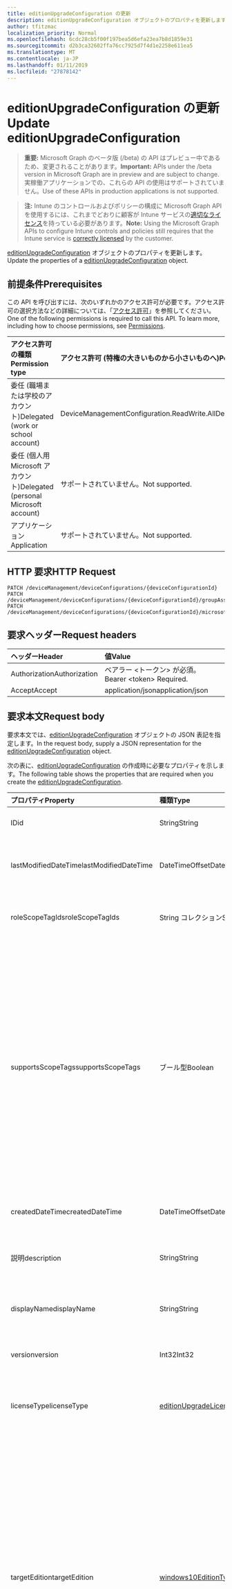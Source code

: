 ```yaml
---
title: editionUpgradeConfiguration の更新
description: editionUpgradeConfiguration オブジェクトのプロパティを更新します。
author: tfitzmac
localization_priority: Normal
ms.openlocfilehash: 6cdc28cb5f00f197bea5d6efa23ea7b8d1859e31
ms.sourcegitcommit: d2b3ca32602ffa76cc7925d7f4d1e2258e611ea5
ms.translationtype: MT
ms.contentlocale: ja-JP
ms.lasthandoff: 01/11/2019
ms.locfileid: "27878142"
---
```

# <a name="update-editionupgradeconfiguration"></a><span data-ttu-id="f0760-103">editionUpgradeConfiguration の更新</span><span class="sxs-lookup"><span data-stu-id="f0760-103">Update editionUpgradeConfiguration</span></span>

> <span data-ttu-id="f0760-104">**重要:** Microsoft Graph のベータ版 (/beta) の API はプレビュー中であるため、変更されることがあります。</span><span class="sxs-lookup"><span data-stu-id="f0760-104">**Important:** APIs under the /beta version in Microsoft Graph are in preview and are subject to change.</span></span> <span data-ttu-id="f0760-105">実稼働アプリケーションでの、これらの API の使用はサポートされていません。</span><span class="sxs-lookup"><span data-stu-id="f0760-105">Use of these APIs in production applications is not supported.</span></span>

> <span data-ttu-id="f0760-106">**注:** Intune のコントロールおよびポリシーの構成に Microsoft Graph API を使用するには、これまでどおりに顧客が Intune サービスの[適切なライセンス](https://go.microsoft.com/fwlink/?linkid=839381)を持っている必要があります。</span><span class="sxs-lookup"><span data-stu-id="f0760-106">**Note:** Using the Microsoft Graph APIs to configure Intune controls and policies still requires that the Intune service is [correctly licensed](https://go.microsoft.com/fwlink/?linkid=839381) by the customer.</span></span>

<span data-ttu-id="f0760-107">[editionUpgradeConfiguration](../resources/intune-deviceconfig-editionupgradeconfiguration.md) オブジェクトのプロパティを更新します。</span><span class="sxs-lookup"><span data-stu-id="f0760-107">Update the properties of a [editionUpgradeConfiguration](../resources/intune-deviceconfig-editionupgradeconfiguration.md) object.</span></span>
## <a name="prerequisites"></a><span data-ttu-id="f0760-108">前提条件</span><span class="sxs-lookup"><span data-stu-id="f0760-108">Prerequisites</span></span>
<span data-ttu-id="f0760-p102">この API を呼び出すには、次のいずれかのアクセス許可が必要です。アクセス許可の選択方法などの詳細については、「[アクセス許可](/graph/permissions-reference)」を参照してください。</span><span class="sxs-lookup"><span data-stu-id="f0760-p102">One of the following permissions is required to call this API. To learn more, including how to choose permissions, see [Permissions](/graph/permissions-reference).</span></span>

|<span data-ttu-id="f0760-111">アクセス許可の種類</span><span class="sxs-lookup"><span data-stu-id="f0760-111">Permission type</span></span>|<span data-ttu-id="f0760-112">アクセス許可 (特権の大きいものから小さいものへ)</span><span class="sxs-lookup"><span data-stu-id="f0760-112">Permissions (from most to least privileged)</span></span>|
|:---|:---|
|<span data-ttu-id="f0760-113">委任 (職場または学校のアカウント)</span><span class="sxs-lookup"><span data-stu-id="f0760-113">Delegated (work or school account)</span></span>|<span data-ttu-id="f0760-114">DeviceManagementConfiguration.ReadWrite.All</span><span class="sxs-lookup"><span data-stu-id="f0760-114">DeviceManagementConfiguration.ReadWrite.All</span></span>|
|<span data-ttu-id="f0760-115">委任 (個人用 Microsoft アカウント)</span><span class="sxs-lookup"><span data-stu-id="f0760-115">Delegated (personal Microsoft account)</span></span>|<span data-ttu-id="f0760-116">サポートされていません。</span><span class="sxs-lookup"><span data-stu-id="f0760-116">Not supported.</span></span>|
|<span data-ttu-id="f0760-117">アプリケーション</span><span class="sxs-lookup"><span data-stu-id="f0760-117">Application</span></span>|<span data-ttu-id="f0760-118">サポートされていません。</span><span class="sxs-lookup"><span data-stu-id="f0760-118">Not supported.</span></span>|

## <a name="http-request"></a><span data-ttu-id="f0760-119">HTTP 要求</span><span class="sxs-lookup"><span data-stu-id="f0760-119">HTTP Request</span></span>
<!-- {
  "blockType": "ignored"
}
-->
``` http
PATCH /deviceManagement/deviceConfigurations/{deviceConfigurationId}
PATCH /deviceManagement/deviceConfigurations/{deviceConfigurationId}/groupAssignments/{deviceConfigurationGroupAssignmentId}/deviceConfiguration
PATCH /deviceManagement/deviceConfigurations/{deviceConfigurationId}/microsoft.graph.windowsDomainJoinConfiguration/networkAccessConfigurations/{deviceConfigurationId}
```

## <a name="request-headers"></a><span data-ttu-id="f0760-120">要求ヘッダー</span><span class="sxs-lookup"><span data-stu-id="f0760-120">Request headers</span></span>
|<span data-ttu-id="f0760-121">ヘッダー</span><span class="sxs-lookup"><span data-stu-id="f0760-121">Header</span></span>|<span data-ttu-id="f0760-122">値</span><span class="sxs-lookup"><span data-stu-id="f0760-122">Value</span></span>|
|:---|:---|
|<span data-ttu-id="f0760-123">Authorization</span><span class="sxs-lookup"><span data-stu-id="f0760-123">Authorization</span></span>|<span data-ttu-id="f0760-124">ベアラー &lt;トークン&gt; が必須。</span><span class="sxs-lookup"><span data-stu-id="f0760-124">Bearer &lt;token&gt; Required.</span></span>|
|<span data-ttu-id="f0760-125">Accept</span><span class="sxs-lookup"><span data-stu-id="f0760-125">Accept</span></span>|<span data-ttu-id="f0760-126">application/json</span><span class="sxs-lookup"><span data-stu-id="f0760-126">application/json</span></span>|

## <a name="request-body"></a><span data-ttu-id="f0760-127">要求本文</span><span class="sxs-lookup"><span data-stu-id="f0760-127">Request body</span></span>
<span data-ttu-id="f0760-128">要求本文では、[editionUpgradeConfiguration](../resources/intune-deviceconfig-editionupgradeconfiguration.md) オブジェクトの JSON 表記を指定します。</span><span class="sxs-lookup"><span data-stu-id="f0760-128">In the request body, supply a JSON representation for the [editionUpgradeConfiguration](../resources/intune-deviceconfig-editionupgradeconfiguration.md) object.</span></span>

<span data-ttu-id="f0760-129">次の表に、[editionUpgradeConfiguration](../resources/intune-deviceconfig-editionupgradeconfiguration.md) の作成時に必要なプロパティを示します。</span><span class="sxs-lookup"><span data-stu-id="f0760-129">The following table shows the properties that are required when you create the [editionUpgradeConfiguration](../resources/intune-deviceconfig-editionupgradeconfiguration.md).</span></span>

|<span data-ttu-id="f0760-130">プロパティ</span><span class="sxs-lookup"><span data-stu-id="f0760-130">Property</span></span>|<span data-ttu-id="f0760-131">種類</span><span class="sxs-lookup"><span data-stu-id="f0760-131">Type</span></span>|<span data-ttu-id="f0760-132">説明</span><span class="sxs-lookup"><span data-stu-id="f0760-132">Description</span></span>|
|:---|:---|:---|
|<span data-ttu-id="f0760-133">ID</span><span class="sxs-lookup"><span data-stu-id="f0760-133">id</span></span>|<span data-ttu-id="f0760-134">String</span><span class="sxs-lookup"><span data-stu-id="f0760-134">String</span></span>|<span data-ttu-id="f0760-135">エンティティのキー。</span><span class="sxs-lookup"><span data-stu-id="f0760-135">Key of the entity.</span></span> <span data-ttu-id="f0760-136">[deviceConfiguration](../resources/intune-deviceconfig-deviceconfiguration.md) から継承します</span><span class="sxs-lookup"><span data-stu-id="f0760-136">Inherited from [deviceConfiguration](../resources/intune-deviceconfig-deviceconfiguration.md)</span></span>|
|<span data-ttu-id="f0760-137">lastModifiedDateTime</span><span class="sxs-lookup"><span data-stu-id="f0760-137">lastModifiedDateTime</span></span>|<span data-ttu-id="f0760-138">DateTimeOffset</span><span class="sxs-lookup"><span data-stu-id="f0760-138">DateTimeOffset</span></span>|<span data-ttu-id="f0760-139">オブジェクトが最後に変更された DateTime。</span><span class="sxs-lookup"><span data-stu-id="f0760-139">DateTime the object was last modified.</span></span> <span data-ttu-id="f0760-140">[deviceConfiguration](../resources/intune-deviceconfig-deviceconfiguration.md) から継承します</span><span class="sxs-lookup"><span data-stu-id="f0760-140">Inherited from [deviceConfiguration](../resources/intune-deviceconfig-deviceconfiguration.md)</span></span>|
|<span data-ttu-id="f0760-141">roleScopeTagIds</span><span class="sxs-lookup"><span data-stu-id="f0760-141">roleScopeTagIds</span></span>|<span data-ttu-id="f0760-142">String コレクション</span><span class="sxs-lookup"><span data-stu-id="f0760-142">String collection</span></span>|<span data-ttu-id="f0760-143">このエンティティ インスタンスのスコープのタグのリストです。</span><span class="sxs-lookup"><span data-stu-id="f0760-143">List of Scope Tags for this Entity instance.</span></span> <span data-ttu-id="f0760-144">[deviceConfiguration](../resources/intune-deviceconfig-deviceconfiguration.md) から継承します</span><span class="sxs-lookup"><span data-stu-id="f0760-144">Inherited from [deviceConfiguration](../resources/intune-deviceconfig-deviceconfiguration.md)</span></span>|
|<span data-ttu-id="f0760-145">supportsScopeTags</span><span class="sxs-lookup"><span data-stu-id="f0760-145">supportsScopeTags</span></span>|<span data-ttu-id="f0760-146">ブール型</span><span class="sxs-lookup"><span data-stu-id="f0760-146">Boolean</span></span>|<span data-ttu-id="f0760-147">デバイスの構成を基になるスコープのタグの割り当てをサポートしているかどうかを示します。</span><span class="sxs-lookup"><span data-stu-id="f0760-147">Indicates whether or not the underlying Device Configuration supports the assignment of scope tags.</span></span> <span data-ttu-id="f0760-148">この値が false であり、エンティティをスコープ指定されたユーザーには表示されませんがある場合、ScopeTags プロパティに割り当てることは許可されていません。</span><span class="sxs-lookup"><span data-stu-id="f0760-148">Assigning to the ScopeTags property is not allowed when this value is false and entities will not be visible to scoped users.</span></span> <span data-ttu-id="f0760-149">これは、Silverlight で作成されたレガシ ポリシーに対して発生し、削除して、Azure ポータル内のポリシーを再作成することで解決できます。</span><span class="sxs-lookup"><span data-stu-id="f0760-149">This occurs for Legacy policies created in Silverlight and can be resolved by deleting and recreating the policy in the Azure Portal.</span></span> <span data-ttu-id="f0760-150">このプロパティは読み取りのみ可能です。</span><span class="sxs-lookup"><span data-stu-id="f0760-150">This property is read-only.</span></span> <span data-ttu-id="f0760-151">[deviceConfiguration](../resources/intune-deviceconfig-deviceconfiguration.md) から継承します</span><span class="sxs-lookup"><span data-stu-id="f0760-151">Inherited from [deviceConfiguration](../resources/intune-deviceconfig-deviceconfiguration.md)</span></span>|
|<span data-ttu-id="f0760-152">createdDateTime</span><span class="sxs-lookup"><span data-stu-id="f0760-152">createdDateTime</span></span>|<span data-ttu-id="f0760-153">DateTimeOffset</span><span class="sxs-lookup"><span data-stu-id="f0760-153">DateTimeOffset</span></span>|<span data-ttu-id="f0760-154">オブジェクトが作成された DateTime。</span><span class="sxs-lookup"><span data-stu-id="f0760-154">DateTime the object was created.</span></span> <span data-ttu-id="f0760-155">[deviceConfiguration](../resources/intune-deviceconfig-deviceconfiguration.md) から継承します</span><span class="sxs-lookup"><span data-stu-id="f0760-155">Inherited from [deviceConfiguration](../resources/intune-deviceconfig-deviceconfiguration.md)</span></span>|
|<span data-ttu-id="f0760-156">説明</span><span class="sxs-lookup"><span data-stu-id="f0760-156">description</span></span>|<span data-ttu-id="f0760-157">String</span><span class="sxs-lookup"><span data-stu-id="f0760-157">String</span></span>|<span data-ttu-id="f0760-158">デバイス構成について管理者が提供した説明。</span><span class="sxs-lookup"><span data-stu-id="f0760-158">Admin provided description of the Device Configuration.</span></span> <span data-ttu-id="f0760-159">[deviceConfiguration](../resources/intune-deviceconfig-deviceconfiguration.md) から継承します</span><span class="sxs-lookup"><span data-stu-id="f0760-159">Inherited from [deviceConfiguration](../resources/intune-deviceconfig-deviceconfiguration.md)</span></span>|
|<span data-ttu-id="f0760-160">displayName</span><span class="sxs-lookup"><span data-stu-id="f0760-160">displayName</span></span>|<span data-ttu-id="f0760-161">String</span><span class="sxs-lookup"><span data-stu-id="f0760-161">String</span></span>|<span data-ttu-id="f0760-162">デバイス構成について管理者が指定した名前。</span><span class="sxs-lookup"><span data-stu-id="f0760-162">Admin provided name of the device configuration.</span></span> <span data-ttu-id="f0760-163">[deviceConfiguration](../resources/intune-deviceconfig-deviceconfiguration.md) から継承します</span><span class="sxs-lookup"><span data-stu-id="f0760-163">Inherited from [deviceConfiguration](../resources/intune-deviceconfig-deviceconfiguration.md)</span></span>|
|<span data-ttu-id="f0760-164">version</span><span class="sxs-lookup"><span data-stu-id="f0760-164">version</span></span>|<span data-ttu-id="f0760-165">Int32</span><span class="sxs-lookup"><span data-stu-id="f0760-165">Int32</span></span>|<span data-ttu-id="f0760-166">デバイス構成のバージョン。</span><span class="sxs-lookup"><span data-stu-id="f0760-166">Version of the device configuration.</span></span> <span data-ttu-id="f0760-167">[deviceConfiguration](../resources/intune-deviceconfig-deviceconfiguration.md) から継承します</span><span class="sxs-lookup"><span data-stu-id="f0760-167">Inherited from [deviceConfiguration](../resources/intune-deviceconfig-deviceconfiguration.md)</span></span>|
|<span data-ttu-id="f0760-168">licenseType</span><span class="sxs-lookup"><span data-stu-id="f0760-168">licenseType</span></span>|[<span data-ttu-id="f0760-169">editionUpgradeLicenseType</span><span class="sxs-lookup"><span data-stu-id="f0760-169">editionUpgradeLicenseType</span></span>](../resources/intune-deviceconfig-editionupgradelicensetype.md)|<span data-ttu-id="f0760-170">エディション アップグレード ライセンスの種類。</span><span class="sxs-lookup"><span data-stu-id="f0760-170">Edition Upgrade License Type.</span></span> <span data-ttu-id="f0760-171">可能な値は、`productKey`、`licenseFile`、`notConfigured` です。</span><span class="sxs-lookup"><span data-stu-id="f0760-171">Possible values are: `productKey`, `licenseFile`, `notConfigured`.</span></span>|
|<span data-ttu-id="f0760-172">targetEdition</span><span class="sxs-lookup"><span data-stu-id="f0760-172">targetEdition</span></span>|[<span data-ttu-id="f0760-173">windows10EditionType</span><span class="sxs-lookup"><span data-stu-id="f0760-173">windows10EditionType</span></span>](../resources/intune-deviceconfig-windows10editiontype.md)|<span data-ttu-id="f0760-174">エディション アップグレードの対象エディション。</span><span class="sxs-lookup"><span data-stu-id="f0760-174">Edition Upgrade Target Edition.</span></span> <span data-ttu-id="f0760-175">使用可能な値: `windows10Enterprise`、 `windows10EnterpriseN`、 `windows10Education`、 `windows10EducationN`、 `windows10MobileEnterprise`、 `windows10HolographicEnterprise`、 `windows10Professional`、 `windows10ProfessionalN`、 `windows10ProfessionalEducation`、 `windows10ProfessionalEducationN`、 `windows10ProfessionalWorkstation`、 `windows10ProfessionalWorkstationN`、 `notConfigured`。</span><span class="sxs-lookup"><span data-stu-id="f0760-175">Possible values are: `windows10Enterprise`, `windows10EnterpriseN`, `windows10Education`, `windows10EducationN`, `windows10MobileEnterprise`, `windows10HolographicEnterprise`, `windows10Professional`, `windows10ProfessionalN`, `windows10ProfessionalEducation`, `windows10ProfessionalEducationN`, `windows10ProfessionalWorkstation`, `windows10ProfessionalWorkstationN`, `notConfigured`.</span></span>|
|<span data-ttu-id="f0760-176">license</span><span class="sxs-lookup"><span data-stu-id="f0760-176">license</span></span>|<span data-ttu-id="f0760-177">String</span><span class="sxs-lookup"><span data-stu-id="f0760-177">String</span></span>|<span data-ttu-id="f0760-178">エディション アップグレード ライセンスのファイル コンテンツ。</span><span class="sxs-lookup"><span data-stu-id="f0760-178">Edition Upgrade License File Content.</span></span>|
|<span data-ttu-id="f0760-179">productKey</span><span class="sxs-lookup"><span data-stu-id="f0760-179">productKey</span></span>|<span data-ttu-id="f0760-180">String</span><span class="sxs-lookup"><span data-stu-id="f0760-180">String</span></span>|<span data-ttu-id="f0760-181">エディション アップグレードのプロダクト キー。</span><span class="sxs-lookup"><span data-stu-id="f0760-181">Edition Upgrade Product Key.</span></span>|
|<span data-ttu-id="f0760-182">windowsSMode</span><span class="sxs-lookup"><span data-stu-id="f0760-182">windowsSMode</span></span>|[<span data-ttu-id="f0760-183">windowsSModeConfiguration</span><span class="sxs-lookup"><span data-stu-id="f0760-183">windowsSModeConfiguration</span></span>](../resources/intune-deviceconfig-windowssmodeconfiguration.md)|<span data-ttu-id="f0760-184">S モードの設定です。</span><span class="sxs-lookup"><span data-stu-id="f0760-184">S mode configuration.</span></span> <span data-ttu-id="f0760-185">可能な値は、`noRestriction`、`block`、`unlock` です。</span><span class="sxs-lookup"><span data-stu-id="f0760-185">Possible values are: `noRestriction`, `block`, `unlock`.</span></span>|



## <a name="response"></a><span data-ttu-id="f0760-186">応答</span><span class="sxs-lookup"><span data-stu-id="f0760-186">Response</span></span>
<span data-ttu-id="f0760-187">このメソッドが成功した場合、このメソッドは `200 OK` 応答コードと、応答本文で更新された [editionUpgradeConfiguration](../resources/intune-deviceconfig-editionupgradeconfiguration.md) オブジェクトを返します。</span><span class="sxs-lookup"><span data-stu-id="f0760-187">If successful, this method returns a `200 OK` response code and an updated [editionUpgradeConfiguration](../resources/intune-deviceconfig-editionupgradeconfiguration.md) object in the response body.</span></span>

## <a name="example"></a><span data-ttu-id="f0760-188">例</span><span class="sxs-lookup"><span data-stu-id="f0760-188">Example</span></span>
### <a name="request"></a><span data-ttu-id="f0760-189">要求</span><span class="sxs-lookup"><span data-stu-id="f0760-189">Request</span></span>
<span data-ttu-id="f0760-190">以下は、要求の例です。</span><span class="sxs-lookup"><span data-stu-id="f0760-190">Here is an example of the request.</span></span>
``` http
PATCH https://graph.microsoft.com/beta/deviceManagement/deviceConfigurations/{deviceConfigurationId}
Content-type: application/json
Content-length: 429

{
  "lastModifiedDateTime": "2017-01-01T00:00:35.1329464-08:00",
  "roleScopeTagIds": [
    "Role Scope Tag Ids value"
  ],
  "supportsScopeTags": true,
  "description": "Description value",
  "displayName": "Display Name value",
  "version": 7,
  "licenseType": "licenseFile",
  "targetEdition": "windows10EnterpriseN",
  "license": "License value",
  "productKey": "Product Key value",
  "windowsSMode": "block"
}
```

### <a name="response"></a><span data-ttu-id="f0760-191">応答</span><span class="sxs-lookup"><span data-stu-id="f0760-191">Response</span></span>
<span data-ttu-id="f0760-p114">以下は、応答の例です。注:簡潔にするために、ここに示す応答オブジェクトは切り詰められている場合があります。すべてのプロパティは実際の呼び出しから返されます。</span><span class="sxs-lookup"><span data-stu-id="f0760-p114">Here is an example of the response. Note: The response object shown here may be truncated for brevity. All of the properties will be returned from an actual call.</span></span>
``` http
HTTP/1.1 200 OK
Content-Type: application/json
Content-Length: 603

{
  "@odata.type": "#microsoft.graph.editionUpgradeConfiguration",
  "id": "f39fc471-c471-f39f-71c4-9ff371c49ff3",
  "lastModifiedDateTime": "2017-01-01T00:00:35.1329464-08:00",
  "roleScopeTagIds": [
    "Role Scope Tag Ids value"
  ],
  "supportsScopeTags": true,
  "createdDateTime": "2017-01-01T00:02:43.5775965-08:00",
  "description": "Description value",
  "displayName": "Display Name value",
  "version": 7,
  "licenseType": "licenseFile",
  "targetEdition": "windows10EnterpriseN",
  "license": "License value",
  "productKey": "Product Key value",
  "windowsSMode": "block"
}
```





